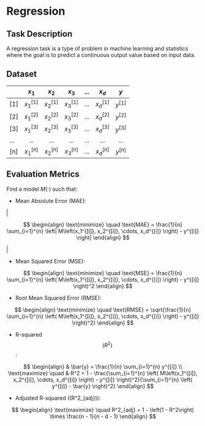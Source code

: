 # Regression

## Task Description
A regression task is a type of problem in machine learning and statistics where the goal is to predict a continuous output value based on input data. 

## Dataset
|     |  $x_1$   |  $x_2$   |  $x_3$   |  ...  |  $x_d$   | $y$  |
|-----|:------------:|:------------:|:------------:|:-----:|:------------:|:--------:|
| [1] |  $x_1^{[1]}$ |  $x_2^{[1]}$ |  $x_3^{[1]}$ |  ...  |  $x_d^{[1]}$ | $y^{[1]}$ |
| [2] |  $x_1^{[2]}$ |  $x_2^{[2]}$ |  $x_3^{[2]}$ |  ...  |  $x_d^{[2]}$ | $y^{[2]}$ |
| [3] |  $x_1^{[3]}$ |  $x_2^{[3]}$ |  $x_3^{[3]}$ |  ...  |  $x_d^{[3]}$ | $y^{[3]}$ |
| ... |      ...      |      ...      |      ...      |  ...  |      ...      |    ...   |
| [n] |  $x_1^{[n]}$ |  $x_2^{[n]}$ |  $x_3^{[n]}$ |  ...  |  $x_d^{[n]}$ | $y^{[n]}$ |

## Evaluation Metrics

Find a model $M(\cdot)$ such that:

- Mean Absolute Error (MAE):



<span style="background-color: #d3a1d9; padding: 2px 4px; border-radius: 3px;">
  
$$ 
\begin{align}
\text{minimize} \quad  \text{MAE} = \frac{1}{n} \sum_{i=1}^{n} \left| M\left(x_1^{[i]}, x_2^{[i]}, \cdots, x_d^{[i]} \right) - y^{[i]} \right|
\end{align}
$$
  
</span>


- Mean Squared Error (MSE):

$$
\begin{align}
\text{minimize} \quad \text{MSE} = \frac{1}{n} \sum_{i=1}^{n} \left( M\left(x_1^{[i]}, x_2^{[i]}, \cdots, x_d^{[i]} \right) - y^{[i]} \right)^2
\end{align}
$$

- Root Mean Squared Error (RMSE):

$$
\begin{align}
\text{minimize} \quad \text{RMSE} = \sqrt{\frac{1}{n} \sum_{i=1}^{n} \left( M\left(x_1^{[i]}, x_2^{[i]}, \cdots, x_d^{[i]} \right) - y^{[i]} \right)^2}
\end{align}
$$

- R-squared $$\left(R^2\right)$$:

$$
\begin{align}
& \bar{y} = \frac{1}{n} \sum_{i=1}^{n} y^{[i]} \\
\text{maximize} \quad & R^2 = 1 - \frac{\sum_{i=1}^{n} \left( M\left(x_1^{[i]}, x_2^{[i]}, \cdots, x_d^{[i]} \right) - y^{[i]} \right)^2}{\sum_{i=1}^{n} \left( y^{[i]} - \bar{y} \right)^2}
\end{align}
$$

- Adjusted R-squared (\(R^2_{adj}\)):

$$
\begin{align}
\text{maximize} \quad R^2_{adj} = 1 - \left(1 - R^2\right) \times \frac{n - 1}{n - d - 1}
\end{align}
$$
